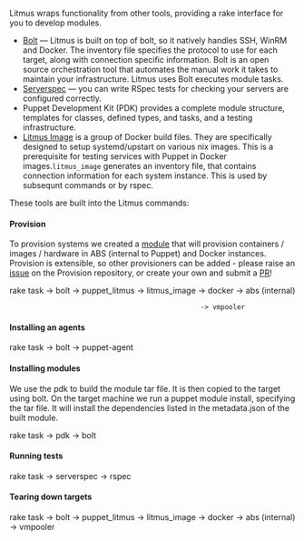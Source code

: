 Litmus wraps functionality from other tools, providing a rake interface for you to develop modules.

* [Bolt](https://github.com/puppetlabs/bolt) — Litmus is built on top of bolt, so it natively handles SSH, WinRM and Docker. The inventory file specifies the protocol to use for each target, along with connection specific information. Bolt is an open source orchestration tool that automates the manual work it takes to maintain your infrastructure. Litmus uses Bolt executes module tasks. 
* [Serverspec](https://serverspec.org/) — you can write RSpec tests for checking your servers are configured correctly.
* Puppet Development Kit (PDK) provides a complete module structure, templates for classes, defined types, and tasks, and a testing infrastructure. 
* [Litmus Image](https://github.com/puppetlabs/litmus_image) is a group of Docker build files. They are specifically designed to setup systemd/upstart on various nix images. This is a prerequisite for testing services with Puppet in Docker images.`litmus_image` generates an inventory file, that contains connection information for each system instance. This is used by subsequnt commands or by rspec. 

These tools are built into the Litmus commands: 

#### Provision

To provision systems we created a [module](https://github.com/puppetlabs/provision) that will provision containers / images / hardware in ABS (internal to Puppet) and Docker instances. Provision is extensible, so other provisioners can be added - please raise an [issue](https://github.com/puppetlabs/provision/issues) on the Provision repository, or create your own and submit a [PR](https://github.com/puppetlabs/provision/pulls)!

rake task -> bolt -> puppet_litmus -> litmus_image -> docker
                                                   -> abs (internal)
               
                                                   -> vmpooler

#### Installing an agents

rake task -> bolt -> puppet-agent

#### Installing modules

We use the pdk to build the module tar file. It is then copied to the target using bolt. On the target machine we run a puppet module install, specifying the tar file. It will install the dependencies listed in the metadata.json of the built module.

rake task -> pdk -> bolt

#### Running tests

rake task -> serverspec -> rspec

#### Tearing down targets

rake task -> bolt -> puppet_litmus -> litmus_image -> docker
                                                   -> abs (internal)
                                                   -> vmpooler
